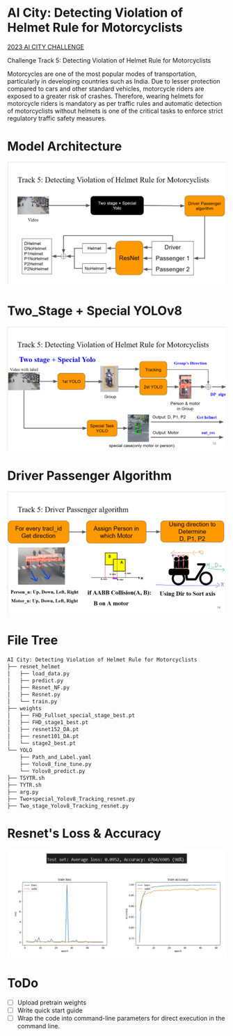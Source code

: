 # AI City: Detecting Violation of Helmet Rule for Motorcyclists

[2023 AI CITY CHALLENGE](https://www.aicitychallenge.org/)

Challenge Track 5: Detecting Violation of Helmet Rule for Motorcyclists

Motorcycles are one of the most popular modes of transportation, particularly in developing countries such as India. Due to lesser protection compared to cars and other standard vehicles, motorcycle riders are exposed to a greater risk of crashes. Therefore, wearing helmets for motorcycle riders is mandatory as per traffic rules and automatic detection of motorcyclists without helmets is one of the critical tasks to enforce strict regulatory traffic safety measures. 

# Model Architecture
![](Pic/Model_Architecure.png)

# Two_Stage + Special YOLOv8
![](Pic/2_Stage_Yolo.png)

# Driver Passenger Algorithm
![](Pic/DP_algo.png)

# File Tree

```
AI City: Detecting Violation of Helmet Rule for Motorcyclists
├── resnet_helmet
│   ├── load_data.py
│   ├── predict.py
│   ├── Resnet_NF.py
│   ├── Resnet.py
│   └── train.py
├── weights
│   ├── FHD_Fullset_special_stage_best.pt
│   ├── FHD_stage1_best.pt
│   ├── resnet152_DA.pt
│   ├── resnet101_DA.pt
│   └── stage2_best.pt
└── YOLO
    ├── Path_and_Label.yaml
    ├── Yolov8_fine_tune.py
    └── Yolov8_predict.py
├── TSYTR.sh
├── TYTR.sh
├── arg.py
├── Two+special_Yolov8_Tracking_resnet.py
├── Two_stage_Yolov8_Tracking_resnet.py
```


# Resnet's Loss & Accuracy
![](Pic/resnet_result.png)

# ToDo

- [ ] Upload pretrain weights
- [ ] Write quick start guide
- [ ] Wrap the code into command-line parameters for direct execution in the command line.
